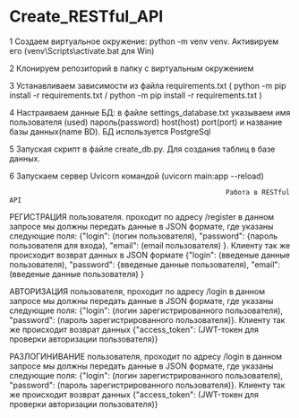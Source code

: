 # Create_RESTful_API
1 Создаем виртуальное окружение: python -m venv venv. Активируем его (venv\Scripts\activate.bat для Win)

2 Клонируем репозиторий в папку с виртуальным окружением

3 Устанавливаем зависимости из файла requirements.txt ( python -m pip install -r requirements.txt / python -m pip install -r requirements.txt )

4 Настраиваем данные БД: в файле settings_database.txt указываем имя пользователя (used) пароль(password) host(host) port(port) и название базы данных(name BD). БД используется PostgreSql

5 Запуская скрипт в файле create_db.py. Для создания таблиц в базе данных.

6 Запускаем сервер Uvicorn командой (uvicorn main:app --reload)


                                                          Работа в RESTful API
                                                               
РЕГИСТРАЦИЯ пользователя. проходит по адресу /register в данном запросе мы должны передать данные в JSON формате, где указаны следующие поля:
{"login": (логин пользователя), "password": {пароль пользователя для входа), "email": (email пользователя) }. Клиенту так же происходит возврат данных в 
JSON формате {"login": (введеные данные пользователя), "password": {введеные данные пользователя), "email": (введеные данные пользователя) }

АВТОРИЗАЦИЯ пользователя, проходит по адресу /login в данном запросе мы должны передать данные в JSON формате, где указаны следующие поля:
{"login": (логин зарегистрированного пользователя), "password": (пароль зарегистрированного пользователя)}. Клиенту так же происходит возврат данных
{"access_token": (JWT-токен для проверки авторизации пользователя)}

РАЗЛОГИНИВАНИЕ пользователя, проходит по адресу /login в данном запросе мы должны передать данные в JSON формате, где указаны следующие поля:
{"login": (логин зарегистрированного пользователя), "password": (пароль зарегистрированного пользователя)}. Клиенту так же происходит возврат данных
{"access_token": (JWT-токен для проверки авторизации пользователя)} 

